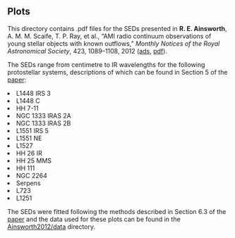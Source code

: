 <h2>Plots</h2>

This directory contains .pdf files for the SEDs presented in <b>R. E. Ainsworth</b>, A. M. M. Scaife, T. P. Ray, et al., “AMI radio continuum observations of young stellar objects with known outflows,” <i>Monthly Notices of the Royal Astronomical Society</i>, 423, 1089–1108, 2012 (<a href="http://adsabs.harvard.edu/abs/2012MNRAS.423.1089A">ads</a>, <a href="https://github.com/rainsworth/Spectral-Energy-Distributions/Ainsworth2012/MNRAS-2012--1089-108.pdf">pdf</a>).

The SEDs range from centimetre to IR wavelengths for the following protostellar systems, descriptions of which can be found in Section 5 of the <a href="https://rainsworth.github.io/assets/pdfs/MNRAS-2012--1089-108.pdf">paper</a>:
<li> L1448 IRS 3
<li> L1448 C
<li> HH 7-11
<li> NGC 1333 IRAS 2A
<li> NGC 1333 IRAS 2B
<li> L1551 IRS 5
<li> L1551 NE
<li> L1527
<li> HH 26 IR
<li> HH 25 MMS
<li> HH 111
<li> NGC 2264
<li> Serpens
<li> L723
<li> L1251

The SEDs were fitted following the methods described in Section 6.3 of the <a href="https://github.com/rainsworth/Spectral-Energy-Distributions/Ainsworth2012/MNRAS-2012--1089-108.pdf">paper</a> and the data used for these plots can be found in the <a href="https://github.com/rainsworth/Spectral-Energy-Distributions/Ainsworth2012/data">Ainsworth2012/data</a> directory. 
